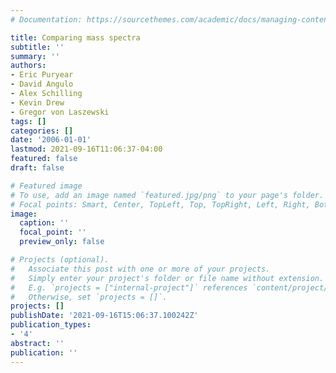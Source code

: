```yaml
---
# Documentation: https://sourcethemes.com/academic/docs/managing-content/

title: Comparing mass spectra
subtitle: ''
summary: ''
authors:
- Eric Puryear
- David Angulo
- Alex Schilling
- Kevin Drew
- Gregor von Laszewski
tags: []
categories: []
date: '2006-01-01'
lastmod: 2021-09-16T11:06:37-04:00
featured: false
draft: false

# Featured image
# To use, add an image named `featured.jpg/png` to your page's folder.
# Focal points: Smart, Center, TopLeft, Top, TopRight, Left, Right, BottomLeft, Bottom, BottomRight.
image:
  caption: ''
  focal_point: ''
  preview_only: false

# Projects (optional).
#   Associate this post with one or more of your projects.
#   Simply enter your project's folder or file name without extension.
#   E.g. `projects = ["internal-project"]` references `content/project/deep-learning/index.md`.
#   Otherwise, set `projects = []`.
projects: []
publishDate: '2021-09-16T15:06:37.100242Z'
publication_types:
- '4'
abstract: ''
publication: ''
---
```

